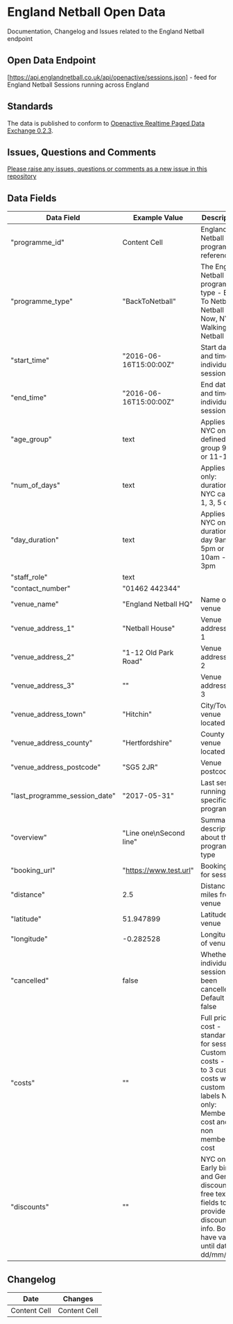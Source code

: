 # England Netball Open Data
Documentation, Changelog and Issues related to the England Netball endpoint
## Open Data Endpoint
[https://api.englandnetball.co.uk/api/openactive/sessions.json] - feed for England Netball Sessions running across England
## Standards
The data is published to conform to [Openactive Realtime Paged Data Exchange 0.2.3](https://www.openactive.io/realtime-paged-data-exchange/0.2.3/).
## Issues, Questions and Comments
[Please raise any issues, questions or comments as a new issue in this repository](https://github.com/england-netball/opendata/issues)
## Data Fields

| Data Field  | Example Value | Description | 
| ------------- | ------------- | ------------- |
| "programme_id"  | Content Cell  |  England Netball programme reference  |
| "programme_type"  |  "BackToNetball"  |  The England Netball programme type - Back To Netball, Netball Now, NYC, Walking Netball |
| "start_time" | "2016-06-16T15:00:00Z" | Start date and time of individual session |
| "end_time" | "2016-06-16T15:00:00Z" | End date and time of individual session |
| "age_group" | text | Applies to NYC only: defined age group 9-11 or 11-16 |
| "num_of_days" | text | Applies NYC only: duration of NYC camp - 1, 3, 5 days |
| "day_duration" | text | Applies to NYC only: duration of day 9am - 5pm or 10am - 3pm |
| "staff_role" | text |  |
| "contact_number" | "01462 442344" |  |
| "venue_name" | "England Netball HQ" | Name of the venue |
| "venue_address_1" | "Netball House" | Venue address line 1 |
| "venue_address_2" | "1-12 Old Park Road" | Venue address line 2 |
| "venue_address_3" | "" | Venue address line 3 |
| "venue_address_town" | "Hitchin" | City/Town venue located in |
| "venue_address_county" | "Hertfordshire" | County venue located in |
| "venue_address_postcode" | "SG5 2JR" | Venue postcode |
| "last_programme_session_date" | "2017-05-31" | Last session running for specific programme  |
| "overview" | "Line one\nSecond line" | Summary description about the programme type  |
| "booking_url" | "https://www.test.url" | Booking url for session  |
| "distance" | 2.5 | Distance in miles from venue |
| "latitude" | 51.947899 | Latitude of venue  |
| "longitude" | -0.282528 | Longitude of venue |
| "cancelled" | false | Whether the individual session has been cancelled.  Default = false |
| "costs" | "" | Full price cost - standard fee for session Custom costs - up to 3 custom costs with custom labels NYC only: Member cost and non member cost |
| "discounts" | "" | NYC only: Early bird and General discount free text fields to provide discount info.  Both have valid until dates dd/mm/yyyy |




## Changelog

| Date  | Changes |
| ------------- | ------------- |
| Content Cell  | Content Cell  |
